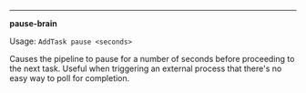 ___

**pause-brain**

Usage: `AddTask pause <seconds>`

Causes the pipeline to pause for a number of seconds before proceeding to the next task. Useful when triggering an external process that there's no easy way to poll for completion.
